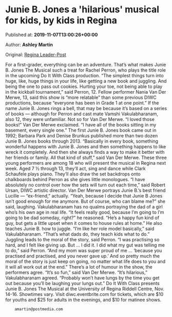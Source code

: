 
# Junie B. Jones a 'hilarious' musical for kids, by kids in Regina

Published at: **2019-11-07T13:00:26+00:00**

Author: **Ashley Martin**

Original: [Regina Leader-Post](https://leaderpost.com/entertainment/local-arts/junie-b-jones-a-hilarious-musical-for-kids-by-kids-in-regina)

For a first-grader, everything can be an adventure. That’s what makes Junie B. Jones The Musical such a treat for Rachel Perron, who plays the title role in the upcoming Do It With Class production.
“The simplest things turn into huge, like, huge things in your life, like getting a new book and juggling. And being the one to pass out cookies. Hurting your toe, not being able to play in the kickball tournament,” said Perron, 12.
Fellow performer Nania Van Der Merwe, 13, said this show is “more relatable” than some previous DIWC productions, because “everyone has been in Grade 1 at one point.”
If the name Junie B. Jones rings a bell, that may be because it’s based on a series of books — although for Perron and cast mate Vamshi Vakulabharanam, also 12, they were unfamiliar.
Not so for Van Der Merwe.
“I loved those books!” Van Der Merwe exclaimed. “I have all of the books sitting in my basement, every single one.”
The first Junie B. Jones book came out in 1992; Barbara Park and Denise Brunkus published more than two dozen Junie B. Jones books through 2013.
“Basically in every book, something wonderful happens with Junie B. Jones and then something happens to like wreck it completely. And then she always finds a way to make it better with her friends or family. All that kind of stuff,” said Van Der Merwe.
These three young performers are among 18 who will present the musical in Regina next week.
Aged 7 ½ through 13, they’ll act, sing and dance while Clark Schaufele plays piano.
They’ll also draw the set backdrops onto chalkboards behind Perron as she gives little monologues.
“I have absolutely no control over how the sets will turn out each time,” said Robert Ursan, DIWC artistic director.
Van Der Merwe portrays Junie B.’s best friend Lucille — “ex-friend,” actually.
“Yeah, because I decide that Junie B Jones isn’t good enough for me anymore. But of course, who can blame me?” she said, laughing.
Vakulabharanam has no qualms portraying the dad of a girl who’s his own age in real life.
“It feels really good, because I’m going to I’m going to be dad someday, right?” he reasoned.
“He’s a happy fun kind of guy, but gets a little upset when it comes to house rules at home.”
He also teaches Junie B. how to juggle.
“I’m like her role model basically,” said Vakulabharanam. “That’s what dads do, they teach kids what to do.”
Juggling leads to the moral of the story, said Perron.
“I was practising so hard, and I felt like giving up. But … I did it. I did what my gut was telling me to do,” said Perron. “And my mom was super proud of me … ‘because you practised and practised, and you never gave up.’ And so pretty much the moral of the story is just keep on going, no matter what life does to you and it will all work out at the end.”
There’s a lot of humour in the show, the performers agree.
“It’s so fun,” said Van Der Merwe.
“It’s hilarious,” Vakulabharanam agreed. “Probably won’t have lungs by the time you get out because you’ll be laughing your lungs out.”
Do It With Class presents Junie B. Jones The Musical at the University of Regina Riddell Centre, Nov. 14-16. Showtimes vary. Visit diwc.eventbrite.com for tickets, which are $10 for youths and $25 for adults in the evenings, and $10 for matinee shows.

        amartin@postmedia.com
      
